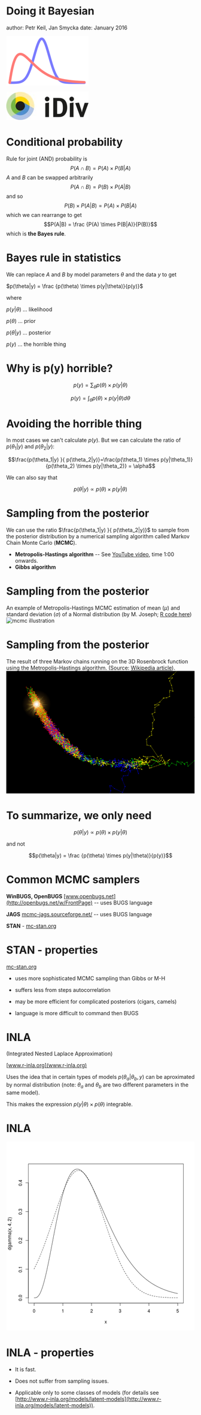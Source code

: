 Doing it Bayesian
========================================================
author: Petr Keil, Jan Smycka
date: January 2016

![](how_to_bayes-figure/theorem.png)

![](how_to_bayes-figure/logo.jpg)

Conditional probability
========================================================
Rule for joint (AND) probability is
$$P(A \cap B) = P(A) \times P(B|A)$$
$A$ and $B$ can be swapped arbitrarily
$$P(A \cap B) = P(B) \times P(A|B)$$
and so
$$P(B) \times P(A|B) = P(A) \times P(B|A)$$
which we can rearrange to get
$$P(A|B) = \frac {P(A) \times P(B|A)}{P(B)}$$
which is **the Bayes rule**.

Bayes rule in statistics
========================================================
We can replace $A$ and $B$ by model parameters $\theta$ and the data $y$ to get 

$p(\theta|y) = \frac {p(\theta) \times p(y|\theta)}{p(y)}$

where

$p(y|\theta)$ ... likelihood

$p(\theta)$ ... prior

$p(\theta|y)$ ... posterior

$p(y)$ ... the horrible thing

Why is p(y) horrible?
========================================================
$$p(y)=\sum_\theta p(\theta) \times p(y|\theta)$$

$$p(y)=\int_\theta p(\theta) \times p(y|\theta) d\theta$$

Avoiding the horrible thing
========================================================

In most cases we can't calculate $p(y)$. But we can calculate the ratio of $p(\theta_1|y)$ and  $p(\theta_2|y)$:

$$\frac{p(\theta_1|y) }{ p(\theta_2|y)}=\frac{p(\theta_1) \times p(y|\theta_1)}{p(\theta_2) \times p(y|\theta_2)} = \alpha$$

We can also say that 

$$p(\theta|y) \propto p(\theta) \times p(y|\theta) $$

Sampling from the posterior
========================================================

We can use the ratio $\frac{p(\theta_1|y) }{ p(\theta_2|y)}$ to sample from the posterior distribution by a numerical sampling algorithm called Markov Chain Monte Carlo (**MCMC**).
- **Metropolis-Hastings algorithm** -- See
[YouTube video](https://www.youtube.com/watch?v=IAAZwh6PSNM), time 1:00 onwards.
- **Gibbs algorithm**


Sampling from the posterior
========================================================

An example of Metropolis-Hastings MCMC estimation of mean ($\mu$) and standard deviation ($\sigma$) of a Normal distribution (by M. Joseph; [R code here](http://mbjoseph.github.io/blog/2013/09/08/metropolis/))
![mcmc illustration](http://mbjoseph.github.io/images/metrop.gif) 

Sampling from the posterior
========================================================
The result of three Markov chains running on the 3D Rosenbrock function using the Metropolis-Hastings algorithm. (Source: [Wikipedia article](http://en.wikipedia.org/wiki/Metropolis%E2%80%93Hastings_algorithm)).
![mcmc jags](how_to_bayes-figure/dick.png)

To summarize, we only need
========================================================

$$p(\theta|y) \propto p(\theta) \times p(y|\theta) $$

and not 

$$p(\theta|y) = \frac {p(\theta) \times p(y|\theta)}{p(y)}$$


Common MCMC samplers
========================================================
**WinBUGS, OpenBUGS** [www.openbugs.net](http://openbugs.net/w/FrontPage) -- uses BUGS language

**JAGS** [mcmc-jags.sourceforge.net/](http://mcmc-jags.sourceforge.net/) -- uses BUGS language

**STAN** - [mc-stan.org](mc-stan.org)

STAN - properties
=======================================================
[mc-stan.org](mc-stan.org)
 
 - uses more sophisticated MCMC sampling than Gibbs or M-H
 
 - suffers less from steps autocorrelation
 
 - may be more efficient for complicated posteriors (cigars, camels)
 
 - language is more difficult to command then BUGS


INLA
========================================================
(Integrated Nested Laplace Approximation)

[www.r-inla.org](www.r-inla.org)

Uses the idea that in certain types of models $p(\theta_a|\theta_b, y)$ can be aproximated by normal distribution (note: $\theta_a$ and $\theta_b$ are two different parameters in the same model).

This makes the expression $p(y|\theta) \times p(\theta)$ integrable.

INLA
========================================================

![plot of chunk unnamed-chunk-1](how_to_bayes-figure/unnamed-chunk-1-1.png)

INLA - properties
========================================================
 - It is fast.
 
 - Does not suffer from sampling issues.
 
 - Applicable only to some classes of models (for details see [http://www.r-inla.org/models/latent-models](http://www.r-inla.org/models/latent-models)).
